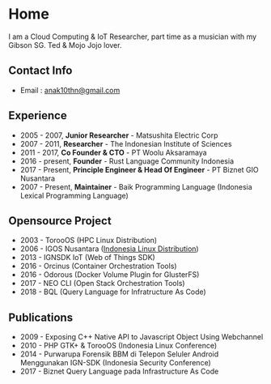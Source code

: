 # Home
I am a Cloud Computing & IoT Researcher, part time as a musician with my Gibson SG. Ted & Mojo Jojo lover.

## Contact Info
* Email : anak10thn@gmail.com

## Experience
* 2005 - 2007, **Junior Researcher** - Matsushita Electric Corp
* 2007 - 2011, **Researcher** - The Indonesian Institute of Sciences
* 2011 - 2017, **Co Founder & CTO** - PT Woolu Aksaramaya
* 2016 - present, **Founder** - Rust Language Community Indonesia
* 2017 - Present, **Principle Engineer & Head Of Engineer** - PT Biznet GIO Nusantara
* 2007 - Present, **Maintainer** - Baik Programming Language (Indonesia Lexical Programming Language)

## Opensource Project
* 2003 - TorooOS (HPC Linux Distribution)
* 2006 - IGOS Nusantara ([Indonesia Linux Distribution](https://fedoraproject.org/wiki/List_of_Fedora_remixes#IGOS_Nusantara_.28IGN.29))
* 2013 - IGNSDK IoT (Web of Things SDK)
* 2016 - Orcinus (Container Orchestration Tools)
* 2016 - Odorous (Docker Volume Plugin for GlusterFS)
* 2017 - NEO CLI (Open Stack Orchestration Tools)
* 2018 - BQL (Query Language for Infratructure As Code)

## Publications
* 2009 - Exposing  C++  Native  API  to  Javascript  Object  Using  Webchannel 
* 2010 - PHP  GTK+  &  TorooOS  (Indonesia  Linux  Conference)
* 2014 - Purwarupa  Forensik  BBM  di  Telepon  Seluler  Android  Menggunakan  IGN-SDK  (Indonesia  Security  Conference)
* 2017 - Biznet Query Language pada Infrastructure As Code
